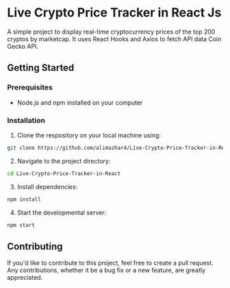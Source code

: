 # Live Crypto Price Tracker in React Js
A simple project to display real-time cryptocurrency prices of the top 200 cryptos by marketcap. It uses React Hooks and Axios to fetch API data Coin Gecko API. 

## Getting Started
### Prerequisites
- Node.js and npm installed on your computer

### Installation
1) Clone the respository on your local machine using:
```sh
git clone https://github.com/alimazhar4/Live-Crypto-Price-Tracker-in-React.git
```
2) Navigate to the project directory:
```sh
cd Live-Crypto-Price-Tracker-in-React
```
3) Install dependencies:
```sh
npm install
```
4) Start the developmental server:
```sh
npm start
```

## Contributing
If you'd like to contribute to this project, feel free to create a pull request. Any contributions, whether it be a bug fix or a new feature, are greatly appreciated.
